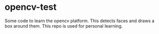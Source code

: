 # opencv-test
Some code to learn the opencv platform. This detects faces and draws a box around them. This repo is used for personal learning.
